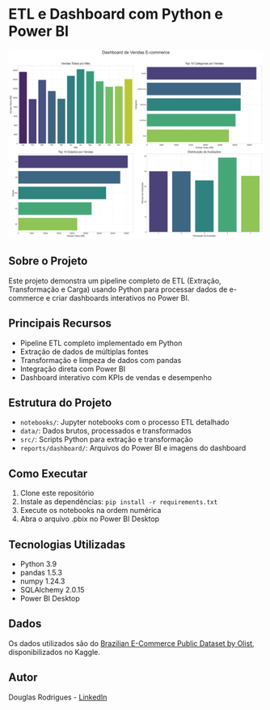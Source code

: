 # ETL e Dashboard com Python e Power BI

![Dashboard Preview](reports/dashboard/dashboard_preview.png)

## Sobre o Projeto
Este projeto demonstra um pipeline completo de ETL (Extração, Transformação e Carga) usando Python para processar dados de e-commerce e criar dashboards interativos no Power BI.

## Principais Recursos
- Pipeline ETL completo implementado em Python
- Extração de dados de múltiplas fontes
- Transformação e limpeza de dados com pandas
- Integração direta com Power BI
- Dashboard interativo com KPIs de vendas e desempenho

## Estrutura do Projeto
- `notebooks/`: Jupyter notebooks com o processo ETL detalhado
- `data/`: Dados brutos, processados e transformados
- `src/`: Scripts Python para extração e transformação
- `reports/dashboard/`: Arquivos do Power BI e imagens do dashboard

## Como Executar
1. Clone este repositório
2. Instale as dependências: `pip install -r requirements.txt`
3. Execute os notebooks na ordem numérica
4. Abra o arquivo .pbix no Power BI Desktop

## Tecnologias Utilizadas
- Python 3.9
- pandas 1.5.3
- numpy 1.24.3
- SQLAlchemy 2.0.15
- Power BI Desktop

## Dados
Os dados utilizados são do [Brazilian E-Commerce Public Dataset by Olist](https://www.kaggle.com/datasets/olistbr/brazilian-ecommerce), disponibilizados no Kaggle.

## Autor
Douglas Rodrigues - [LinkedIn](https://www.linkedin.com/in/douglas-rodrigues-da-silva-30a018222/)
